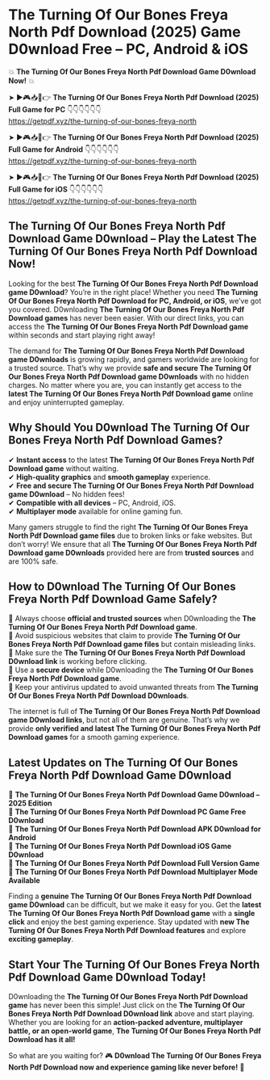 # The Turning Of Our Bones Freya North Pdf Download (2025) Game D0wnload Free – PC, Android & iOS

💥 **The Turning Of Our Bones Freya North Pdf Download Game D0wnload Now!** 💥  

➤ ►🎮📥📱👉 **The Turning Of Our Bones Freya North Pdf Download (2025) Full Game for PC** 👇👇👇👇👇👇  
https://getpdf.xyz/the-turning-of-our-bones-freya-north  

➤ ►🎮📥📱👉 **The Turning Of Our Bones Freya North Pdf Download (2025) Full Game for Android** 👇👇👇👇👇👇  
https://getpdf.xyz/the-turning-of-our-bones-freya-north  

➤ ►🎮📥📱👉 **The Turning Of Our Bones Freya North Pdf Download (2025) Full Game for iOS** 👇👇👇👇👇👇  
https://getpdf.xyz/the-turning-of-our-bones-freya-north  

## The Turning Of Our Bones Freya North Pdf Download Game D0wnload – Play the Latest The Turning Of Our Bones Freya North Pdf Download Now!

Looking for the best **The Turning Of Our Bones Freya North Pdf Download game D0wnload**? You’re in the right place! Whether you need **The Turning Of Our Bones Freya North Pdf Download for PC, Android, or iOS**, we’ve got you covered. D0wnloading **The Turning Of Our Bones Freya North Pdf Download games** has never been easier. With our direct links, you can access the **The Turning Of Our Bones Freya North Pdf Download game** within seconds and start playing right away!  

The demand for **The Turning Of Our Bones Freya North Pdf Download game D0wnloads** is growing rapidly, and gamers worldwide are looking for a trusted source. That’s why we provide **safe and secure The Turning Of Our Bones Freya North Pdf Download game D0wnloads** with no hidden charges. No matter where you are, you can instantly get access to the **latest The Turning Of Our Bones Freya North Pdf Download game** online and enjoy uninterrupted gameplay.  

## **Why Should You D0wnload The Turning Of Our Bones Freya North Pdf Download Games?**  

✔ **Instant access** to the latest **The Turning Of Our Bones Freya North Pdf Download game** without waiting.  
✔ **High-quality graphics** and **smooth gameplay** experience.  
✔ **Free and secure The Turning Of Our Bones Freya North Pdf Download game D0wnload** – No hidden fees!  
✔ **Compatible with all devices** – PC, Android, iOS.  
✔ **Multiplayer mode** available for online gaming fun.  

Many gamers struggle to find the right **The Turning Of Our Bones Freya North Pdf Download game files** due to broken links or fake websites. But don’t worry! We ensure that all **The Turning Of Our Bones Freya North Pdf Download game D0wnloads** provided here are from **trusted sources** and are 100% safe.  

## **How to D0wnload The Turning Of Our Bones Freya North Pdf Download Game Safely?**  

📌 Always choose **official and trusted sources** when D0wnloading the **The Turning Of Our Bones Freya North Pdf Download game**.  
📌 Avoid suspicious websites that claim to provide **The Turning Of Our Bones Freya North Pdf Download game files** but contain misleading links.  
📌 Make sure the **The Turning Of Our Bones Freya North Pdf Download D0wnload link** is working before clicking.  
📌 Use a **secure device** while D0wnloading the **The Turning Of Our Bones Freya North Pdf Download game**.  
📌 Keep your antivirus updated to avoid unwanted threats from **The Turning Of Our Bones Freya North Pdf Download D0wnloads**.  

The internet is full of **The Turning Of Our Bones Freya North Pdf Download game D0wnload links**, but not all of them are genuine. That’s why we provide **only verified and latest The Turning Of Our Bones Freya North Pdf Download games** for a smooth gaming experience.  

## **Latest Updates on The Turning Of Our Bones Freya North Pdf Download Game D0wnload**  

🔹 **The Turning Of Our Bones Freya North Pdf Download Game D0wnload – 2025 Edition**  
🔹 **The Turning Of Our Bones Freya North Pdf Download PC Game Free D0wnload**  
🔹 **The Turning Of Our Bones Freya North Pdf Download APK D0wnload for Android**  
🔹 **The Turning Of Our Bones Freya North Pdf Download iOS Game D0wnload**  
🔹 **The Turning Of Our Bones Freya North Pdf Download Full Version Game**  
🔹 **The Turning Of Our Bones Freya North Pdf Download Multiplayer Mode Available**  

Finding a **genuine The Turning Of Our Bones Freya North Pdf Download game D0wnload** can be difficult, but we make it easy for you. Get the **latest The Turning Of Our Bones Freya North Pdf Download game** with a **single click** and enjoy the best gaming experience. Stay updated with **new The Turning Of Our Bones Freya North Pdf Download features** and explore **exciting gameplay**.  

## **Start Your The Turning Of Our Bones Freya North Pdf Download Game D0wnload Today!**  

D0wnloading the **The Turning Of Our Bones Freya North Pdf Download game** has never been this simple! Just click on the **The Turning Of Our Bones Freya North Pdf Download D0wnload link** above and start playing. Whether you are looking for an **action-packed adventure, multiplayer battle, or an open-world game**, **The Turning Of Our Bones Freya North Pdf Download has it all!**  

So what are you waiting for? 🎮 **D0wnload The Turning Of Our Bones Freya North Pdf Download now and experience gaming like never before!** 🚀  